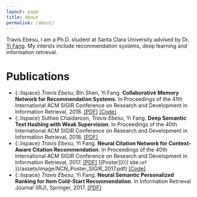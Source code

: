 ```yaml
---
layout: page
title: About
permalink: /about/
---
```


Travis Ebesu, I am a Ph.D. student at Santa Clara University advised by Dr. [Yi Fang](http://www.cse.scu.edu/~yfang/). My intersts include recommendation systems, deep learning and information retrieval.



# Publications
* {:.lispace} *Travis Ebesu*, Bin Shen, Yi Fang. **Collaborative Memory Network for Recommendation Systems**. In Proceedings of the 41th International ACM SIGIR Conference on Research and Development in Information Retrieval, 2018. [[PDF]](http://www.cse.scu.edu/~yfang/Collaborative_Memory_Network.pdf) [[Code]](https://github.com/tebesu/CollaborativeMemoryNetwork)
* {:.lispace} Suthee Chaidaroon, *Travis Ebesu*, Yi Fang. **Deep Semantic Text Hashing with Weak Supervision**. In Proceedings of the 40th International ACM SIGIR Conference on Research and Development in Information Retrieval, 2018. [[PDF]](http://www.cse.scu.edu/~yfang/Deep_Semantic_Text_Hashing_Weak_Supervision.pdf)
* {:.lispace} *Travis Ebesu*, Yi Fang. **Neural Citation Network for Context-Aware Citation Recommendation**. In Proceedings of the 40th International ACM SIGIR Conference on Research and Development in Information Retrieval, 2017. [[PDF]](http://www.cse.scu.edu/~yfang/NCN.pdf) [[Poster]]({{ site.url }}/assets/image/NCN_Poster_SIGIR_2017.pdf) [[Code]](https://github.com/tebesu/NeuralCitationNetwork)
* {:.lispace} *Travis Ebesu*, Yi Fang. **Neural Semantic Personalized Ranking for Item Cold-Start Recommendation**. In Information Retrieval Journal (IRJ), Springer, 2017. [[PDF]](http://www.cse.scu.edu/~yfang/NSPR.pdf)
